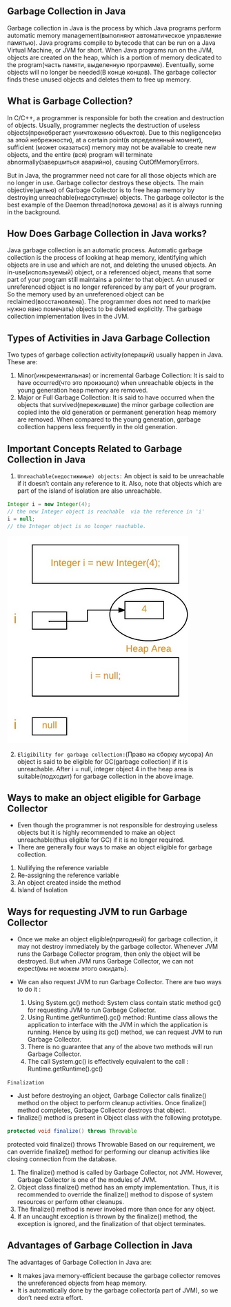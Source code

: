 ## Garbage Collection in Java

Garbage collection in Java is the process by which Java programs perform automatic memory management(выполняют автоматическое управление памятью). Java programs compile to bytecode that can be run on a Java Virtual Machine, or JVM for short. When Java programs run on the JVM, objects are created on the heap, which is a portion of memory dedicated to the program(часть памяти, выделенную программе). Eventually, some objects will no longer be needed(В конце концов). The garbage collector finds these unused objects and deletes them to free up memory.

## What is Garbage Collection?
In C/C++, a programmer is responsible for both the creation and destruction of objects. Usually, programmer neglects the destruction of useless objects(пренебрегает уничтожению объектов). Due to this negligence(из за этой небрежности), at a certain point(в определенный момент), sufficient (может оказаться) memory may not be available to create new objects, and the entire (вся) program will terminate abnormally(завершиться аварийно), causing OutOfMemoryErrors.

But in Java, the programmer need not care for all those objects which are no longer in use. Garbage collector destroys these objects. The main objective(целью) of Garbage Collector is to free heap memory by destroying unreachable(недоступные) objects. The garbage collector is the best example of the Daemon thread(потока демона) as it is always running in the background. 

## How Does Garbage Collection in Java works?
Java garbage collection is an automatic process. Automatic garbage collection is the process of looking at heap memory, identifying which objects are in use and which are not, and deleting the unused objects. An in-use(используемый) object, or a referenced object, means that some part of your program still maintains a pointer to that object. An unused or unreferenced object is no longer referenced by any part of your program. So the memory used by an unreferenced object can be reclaimed(восстановлена). The programmer does not need to mark(не нужно явно помечать) objects to be deleted explicitly. The garbage collection implementation lives in the JVM. 

## Types of Activities in Java Garbage Collection

Two types of garbage collection activity(операций) usually happen in Java. These are:

1. Minor(инкрементальная) or incremental Garbage Collection: It is said to have occurred(что это произошло) when unreachable objects in the young generation heap memory are removed.
2. Major or Full Garbage Collection: It is said to have occurred when the objects that survived(пережившие) the minor garbage collection are copied into the old generation or permanent generation heap memory are removed. When compared to the young generation, garbage collection happens less frequently in the old generation.


## Important Concepts Related to Garbage Collection in Java

1. `Unreachable(недостижимые) objects:` An object is said to be unreachable if it doesn’t contain any reference to it. Also, note that objects which are part of the island of isolation are also unreachable. 

```Java
Integer i = new Integer(4);
// the new Integer object is reachable  via the reference in 'i' 
i = null;
// the Integer object is no longer reachable.
```

![Alt text](image-1.png)

2. `Eligibility for garbage collection:`(Право на сборку мусора) An object is said to be eligible for GC(garbage collection) if it is unreachable. After i = null, integer object 4 in the heap area is suitable(подходит) for garbage collection in the above image.

## Ways to make an object eligible for Garbage Collector

* Even though the programmer is not responsible for destroying useless objects but it is highly recommended to make an object unreachable(thus eligible for GC) if it is no longer required.
* There are generally four ways to make an object eligible for garbage collection.
1. Nullifying the reference variable
2. Re-assigning the reference variable
3. An object created inside the method
4. Island of Isolation

## Ways for requesting JVM to run Garbage Collector

* Once we make an object eligible(пригодный) for garbage collection, it may not destroy immediately by the garbage collector. Whenever JVM runs the Garbage Collector program, then only the object will be destroyed. But when JVM runs Garbage Collector, we can not expect(мы не можем этого ожидать).

* We can also request JVM to run Garbage Collector. There are two ways to do it : 
    1. Using System.gc() method: System class contain static method gc() for requesting JVM to run Garbage Collector.
    2. Using Runtime.getRuntime().gc() method: Runtime class allows the application to interface with the JVM in which the application is running. Hence by using its gc() method, we can request JVM to run Garbage Collector.
    3. There is no guarantee that any of the above two methods will run Garbage Collector.
    4. The call System.gc() is effectively equivalent to the call : Runtime.getRuntime().gc()

`Finalization`
* Just before destroying an object, Garbage Collector calls finalize() method on the object to perform cleanup activities. Once finalize() method completes, Garbage Collector destroys that object.
* finalize() method is present in Object class with the following prototype.

```Java
protected void finalize() throws Throwable
```

protected void finalize() throws Throwable
Based on our requirement, we can override finalize() method for performing our cleanup activities like closing connection from the database. 

1. The finalize() method is called by Garbage Collector, not JVM. However, Garbage Collector is one of the modules of JVM.
2. Object class finalize() method has an empty implementation. Thus, it is recommended to override the finalize() method to dispose of system resources or perform other cleanups.
3. The finalize() method is never invoked more than once for any object.
4. If an uncaught exception is thrown by the finalize() method, the exception is ignored, and the finalization of that object terminates.

## Advantages of Garbage Collection in Java

The advantages of Garbage Collection in Java are:

* It makes java memory-efficient because the garbage collector removes the unreferenced objects from heap memory.
* It is automatically done by the garbage collector(a part of JVM), so we don’t need extra effort.
